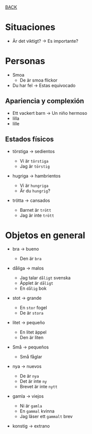 [BACK](./VOCABULARY.md)

# Situaciones

- Är det viktigt? -> Es importante?

# Personas

- Smoa
  - De är smoa flickor
- Du har fel -> Estas equivocado

## Apariencia y complexión

- Ett vackert barn -> Un niño hermoso
- lilla
- lille

## Estados físicos

- törstiga -> sedientos
  - Vi är `törstiga`
  - Jag är `törstig`

- hugriga -> hambrientos
  - Vi är `hungriga`
  - Är du `hungrig`?

- trötta -> cansados
  - Barnet är `trött`
  - Jag är inte `trött`

# Objetos en general

- bra -> bueno
  - Den är `bra`
  
- dåliga -> malos
  - Jag talar `dåligt` svenska
  - Äpplet är `dåligt`
  - En `dålig` bok

- stot -> grande
  - En `stor` fogel
  - De är `stora`

- litet -> pequeño
  - En litet äppel
  - Den är liten
- Små -> pequeños
  - Små fåglar

- nya -> nuevos
  - De är `nya`
  - Det är inte `ny`
  - Brevet är inte `nytt`

- gamla -> viejos
  - Ni är `gamla`
  - En `gammal` kvinna
  - Jag läser ett `gammalt` brev

- konstig -> extrano

